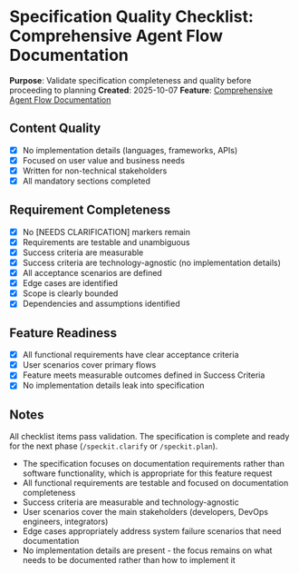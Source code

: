 # Specification Quality Checklist: Comprehensive Agent Flow Documentation

**Purpose**: Validate specification completeness and quality before proceeding to planning
**Created**: 2025-10-07
**Feature**: [Comprehensive Agent Flow Documentation](../spec.md)

## Content Quality

- [x] No implementation details (languages, frameworks, APIs)
- [x] Focused on user value and business needs
- [x] Written for non-technical stakeholders
- [x] All mandatory sections completed

## Requirement Completeness

- [x] No [NEEDS CLARIFICATION] markers remain
- [x] Requirements are testable and unambiguous
- [x] Success criteria are measurable
- [x] Success criteria are technology-agnostic (no implementation details)
- [x] All acceptance scenarios are defined
- [x] Edge cases are identified
- [x] Scope is clearly bounded
- [x] Dependencies and assumptions identified

## Feature Readiness

- [x] All functional requirements have clear acceptance criteria
- [x] User scenarios cover primary flows
- [x] Feature meets measurable outcomes defined in Success Criteria
- [x] No implementation details leak into specification

## Notes

All checklist items pass validation. The specification is complete and ready for the next phase (`/speckit.clarify` or `/speckit.plan`).

- The specification focuses on documentation requirements rather than software functionality, which is appropriate for this feature request
- All functional requirements are testable and focused on documentation completeness
- Success criteria are measurable and technology-agnostic
- User scenarios cover the main stakeholders (developers, DevOps engineers, integrators)
- Edge cases appropriately address system failure scenarios that need documentation
- No implementation details are present - the focus remains on what needs to be documented rather than how to implement it